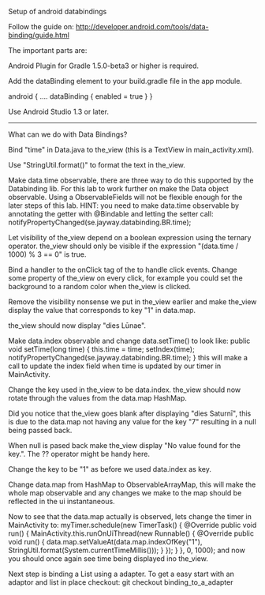 Setup of android databindings

Follow the guide on:
http://developer.android.com/tools/data-binding/guide.html

The important parts are:

Android Plugin for Gradle 1.5.0-beta3 or higher is required.

Add the dataBinding element to your build.gradle file in the app module.

android {
    ....
    dataBinding {
        enabled = true
    }
}

Use Android Studio 1.3 or later.

----------------------------------

What can we do with Data Bindings?

Bind "time" in Data.java to the_view (this is a TextView in main_activity.xml).

Use "StringUtil.format()" to format the text in the_view.

Make data.time observable, there are three way to do this supported by the Databinding lib. For this
lab to work further on make the Data object observable. Using a ObservableFields will not be flexible
enough for the later steps of this lab.
HINT: you need to make data.time observable by annotating the getter with @Bindable
and letting the setter call: notifyPropertyChanged(se.jayway.databinding.BR.time);

Let visibility of the_view depend on a boolean expression using the ternary operator.
the_view should only be visible if the expression "(data.time / 1000) % 3 == 0" is true.

Bind a handler to the onClick tag of the to handle click events. Change some property of the_view
on every click, for example you could set the background to a random color when the_view is clicked.

Remove the visibility nonsense we put in the_view earlier and make the_view display the value that
corresponds to key "1" in data.map.

the_view should now display "dies Lūnae".

Make data.index observable and change data.setTime() to look like:
    public void setTime(long time) {
        this.time = time;
        setIndex(time);
        notifyPropertyChanged(se.jayway.databinding.BR.time);
    }
this will make a call to update the index field when time is updated by our timer in MainActivity.

Change the key used in the_view to be data.index. the_view should now rotate through the values
from the data.map HashMap.

Did you notice that the_view goes blank after displaying "dies Saturnī", this is due to the data.map
not having any value for the key "7" resulting in a null being passed back.

When null is pased back make the_view display "No value found for the key.".
The ?? operator might be handy here.

Change the key to be "1" as before we used data.index as key.

Change data.map from HashMap to ObservableArrayMap, this will make the whole map observable and any
changes we make to the map should be reflected in the ui instantaneous.

Now to see that the data.map actually is observed, lets change the timer in MainActivity to:
        myTimer.schedule(new TimerTask() {
            @Override
            public void run() {
                MainActivity.this.runOnUiThread(new Runnable() {
                    @Override
                    public void run() {
                        data.map.setValueAt(data.map.indexOfKey("1"), StringUtil.format(System.currentTimeMillis()));
                    }
                });
            }
        }, 0, 1000);
and now you should once again see time being displayed ino the_view.

Next step is binding a List using a adapter. To get a easy start with an adaptor and list in place checkout:
git checkout binding_to_a_adapter





